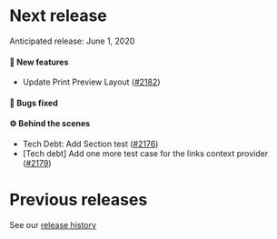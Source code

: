 # Next release

Anticipated release: June 1, 2020

#### 🚀 New features

- Update Print Preview Layout ([#2182])
#### 🐛 Bugs fixed

#### ⚙️ Behind the scenes

- Tech Debt: Add Section test ([#2176])
- [Tech debt] Add one more test case for the links context provider ([#2179])

# Previous releases

See our [release history](https://github.com/18F/cms-hitech-apd/releases)

[#2176]: https://github.com/18F/cms-hitech-apd/issues/2176
[#2179]: https://github.com/18F/cms-hitech-apd/issues/2179
[#2182]: https://github.com/18F/cms-hitech-apd/issues/2182
